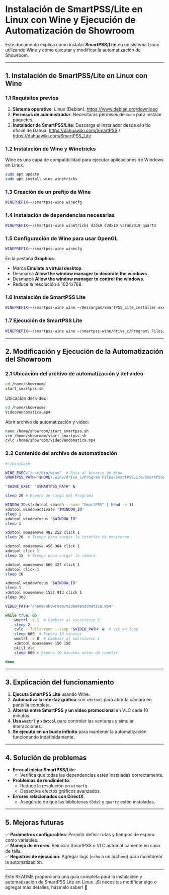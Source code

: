 # Instalación de SmartPSS/Lite en Linux con Wine y Ejecución de Automatización de Showroom

Este documento explica cómo instalar **SmartPSS/Lite** en un sistema Linux utilizando Wine y cómo ejecutar y modificar la automatización de Showroom.

---

## 1. Instalación de SmartPSS/Lite en Linux con Wine

### **1.1 Requisitos previos**

1. **Sistema operativo**: Linux (Debian). https://www.debian.org/download
2. **Permisos de administrador**: Necesitarás permisos de `sudo` para instalar paquetes.
3. **Instalador de SmartPSS/Lite**: Descarga el instalador desde el sitio oficial de Dahua. https://dahuawiki.com/SmartPSS / https://dahuawiki.com/SmartPSS_Lite

### **1.2 Instalación de Wine y Winetricks**

Wine es una capa de compatibilidad para ejecutar aplicaciones de Windows en Linux. 

```bash
sudo apt update
sudo apt install wine winetricks
```

### **1.3 Creación de un prefijo de Wine**

```bash
WINEPREFIX=~/smartpss-wine winecfg
```

### **1.4 Instalación de dependencias necesarias**

```bash
WINEPREFIX=~/smartpss-wine winetricks d3dx9 d3dx10 vcrun2019 quartz
```

### **1.5 Configuración de Wine para usar OpenGL**

```bash
WINEPREFIX=~/smartpss-wine winecfg
```

En la pestaña **Graphics**:
- Marca **Emulate a virtual desktop**.
- Desmarca **Allow the window manager to decorate the windows**.
- Desmarca **Allow the window manager to control the windows**.
- Reduce la resolución a 1024x768.

### **1.6 Instalación de SmartPSS Lite**

```bash
WINEPREFIX=~/smartpss-wine wine ~/Descargas/SmartPSS_Lite_Installer.exe
```

### **1.7 Ejecución de SmartPSS Lite**

```bash
WINEPREFIX=~/smartpss-wine wine ~/smartpss-wine/drive_c/Program\ Files/SmartPSS\ Lite/SmartPSS.exe
```

---

## 2. Modificación y Ejecución de la Automatización del Showroom

### **2.1 Ubicación del archivo de automatización y del video**

```bash
cd /home/showroom/
start_smartpss.sh
```

Ubicación del video:

```bash
cd /home/showroom/
VideoVendomatica.mp4
```

Abrir archivo de automatización y video:

```bash
nano /home/showroom/start_smartpss.sh
vim /home/showroom/start_smartpss.sh
cvlc /home/showroom/VideoVendomatica.mp4
```

### **2.2 Contenido del archivo de automatización**

```bash
#!/bin/bash

WINE_EXEC="/usr/bin/wine"  # Ruta al binario de Wine
SMARTPSS_PATH="$HOME/.wine/drive_c/Program Files/SmartPSSLite/SmartPSSLite.exe"

"$WINE_EXEC" "$SMARTPSS_PATH" &

sleep 20 # Espera de carga del Programa

WINDOW_ID=$(xdotool search --name "SmartPSS" | head -n 1)
xdotool windowactivate "$WINDOW_ID"
sleep 1
xdotool windowfocus "$WINDOW_ID"
sleep 1

xdotool mousemove 482 252 click 1
sleep 20  # Tiempo para cargar la interfaz de monitoreo

xdotool mousemove 456 304 click 1
xdotool click 1
sleep 15  # Tiempo para cargar la cámara

xdotool mousemove 660 327 click 1
xdotool click 1
sleep 10

xdotool windowfocus "$WINDOW_ID"
sleep 1  
xdotool mousemove 1552 913 click 1
sleep 300

VIDEO_PATH="/home/showroom/VideoVendomatica.mp4"

while true; do
    wmctrl -s 1  # Cambiar al escritorio 2
    sleep 2  
    cvlc --fullscreen --loop "$VIDEO_PATH" &  # VLC en loop
    sleep 600  # Espera 10 minutos
    wmctrl -s 0  # Cambiar al escritorio 1
    xdotool mousemove 150 150 
    pkill vlc
    sleep 600 # Espera 10 minutos antes de repetir

done
```

---

## 3. Explicación del funcionamiento

1. **Ejecuta SmartPSS Lite** usando Wine.
2. **Automatiza la interfaz gráfica** con `xdotool` para abrir la cámara en pantalla completa.
3. **Alterna entre SmartPSS y un video promocional** en VLC cada 10 minutos.
4. **Usa `wmctrl` y `xdotool`** para controlar las ventanas y simular interacciones.
5. **Se ejecuta en un bucle infinito** para mantener la automatización funcionando indefinidamente.

---

## 4. Solución de problemas

- **Error al iniciar SmartPSS/Lite**:
  - Verifica que todas las dependencias estén instaladas correctamente.
- **Problemas de rendimiento**:
  - Reduce la resolución en `winecfg`.
  - Desactiva efectos gráficos avanzados.
- **Errores relacionados con DirectX**:
  - Asegúrate de que las bibliotecas `d3dx9` y `quartz` estén instaladas.

---

## 5. Mejoras futuras

✅ **Parámetros configurables**: Permitir definir rutas y tiempos de espera como variables.  
✅ **Manejo de errores**: Reiniciar SmartPSS o VLC automáticamente en caso de falla.  
✅ **Registros de ejecución**: Agregar logs (`echo` a un archivo) para monitorear la automatización.  

---

Este README proporciona una guía completa para la instalación y automatización de SmartPSS Lite en Linux. ¡Si necesitas modificar algo o agregar más detalles, házmelo saber! 🚀

